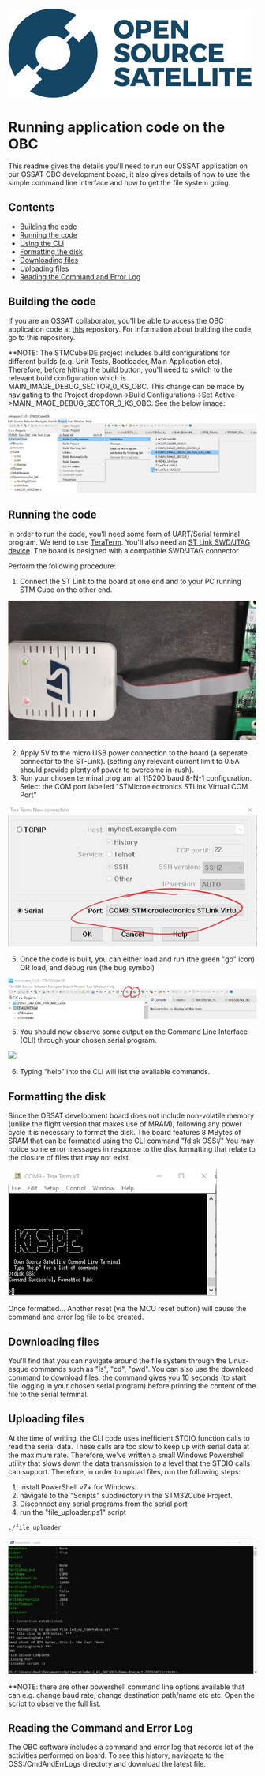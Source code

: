 ![](gui_assets/OSSAT-LOGO-BLUE.png)
# Running application code on the OBC
This readme gives the details you'll need to run our OSSAT application on our OSSAT OBC development board, it also gives details of how to use the simple command line interface and how to get the file system going.  

## Contents
- [Building the code](#building-the-code)
- [Running the code](#running-the-code)
- [Using the CLI](#using-the-cli)
- [Formatting the disk](#formatting-the-disk)
- [Downloading files](#deownloading-files)
- [Uploading files](#uploading-files)
- [Reading the Command and Error Log](#reading-the-command-and-error-log)

## Building the code
If you are an OSSAT collaborator, you'll be able to access the OBC application code at [this](https://github.com/Open-Source-Satellite/OSS-Demo-Project-STM32H7) repository. For information about building the code, go to this repository.

**NOTE: The STMCubeIDE project includes build configurations for different builds (e.g. Unit Tests, Bootloader, Main Application etc). Therefore, before hitting the build button, you'll need to switch to the relevant build configuration which is MAIN_IMAGE_DEBUG_SECTOR_0_KS_OBC. This change can be made by navigating to the Project dropdown->Build Configurations->Set Active->MAIN_IMAGE_DEBUG_SECTOR_0_KS_OBC. See the below image:

![](gui_assets/Build_config.png)

## Running the code
In order to run the code, you'll need some form of UART/Serial terminal program. We tend to use [TeraTerm](https://ttssh2.osdn.jp/index.html.en). You'll also need an [ST Link SWD/JTAG device](https://www.st.com/en/development-tools/stlink-v3set.html). The board is designed with a compatible SWD/JTAG connector.

Perform the following procedure:
1. Connect the ST Link to the board at one end and to your PC running STM Cube on the other end.

![](gui_assets/ST-Link.jfif)

2. Apply 5V to the micro USB power connection to the board (a seperate connector to the ST-Link). (setting any relevant current limit to 0.5A should provide plenty of power to overcome in-rush).
3. Run your chosen terminal program at 115200 baud 8-N-1 configuration. Select the COM port labelled "STMicroelectronics STLink Virtual COM Port"

![](gui_assets/TeraTerm.jpg)

5. Once the code is built, you can either load and run (the green "go" icon) OR load, and debug run (the bug symbol) 

![](gui_assets/STM32_screenshot.jpg)

5. You should now observe some output on the Command Line Interface (CLI) through your chosen serial program.

![](gui_assets/CLI_examples.jpg)

6. Typing "help" into the CLI will list the available commands.

## Formatting the disk
Since the OSSAT development board does not include non-volatile memory (unlike the flight version that makes use of MRAM), following any power cycle it is necessary to format the disk. The board features 8 MBytes of SRAM that can be formatted using the CLI command "fdisk OSS:/"
You may notice some error messages in response to the disk formatting that relate to the closure of files that may not exist.

![](gui_assets/fdisk.jpg)

Once formatted... Another reset (via the MCU reset button) will cause the command and error log file to be created.

## Downloading files
You'll find that you can navigate around the file system through the Linux-esque commands such as "ls", "cd", "pwd". You can also use the download command to download files, the command gives you 10 seconds (to start file logging in your chosen serial program) before printing the content of the file to the serial terminal.

## Uploading files
At the time of writing, the CLI code uses inefficient STDIO function calls to read the serial data. These calls are too slow to keep up with serial data at the maximum rate. Therefore, we've written a small Windows Powershell utility that slows down the data transmission to a level that the STDIO calls can support. Therefore, in order to upload files, run the following steps:

1. Install PowerShell v7+ for Windows.
2. navigate to the "Scripts" subdirectory in the STM32Cube Project.
3. Disconnect any serial programs from the serial port
4. run the "file_uploader.ps1" script
```bash
./file_uploader 
```

![](gui_assets/powershell.jpg)

**NOTE: there are other powershell command line options available that can e.g. change baud rate, change destination path/name etc etc. Open the script to observe the full list.

## Reading the Command and Error Log
The OBC software includes a command and error log that records lot of the activities performed on board. To see this history, naviagate to the OSS:/CmdAndErrLogs directory and download the latest file.

